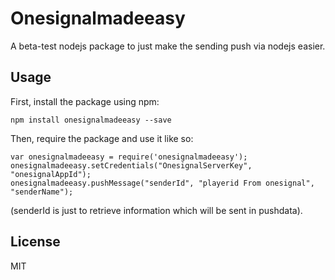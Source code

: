 # Onesignalmadeeasy

A beta-test nodejs package to just make the sending push via nodejs easier. 

## Usage

First, install the package using npm:

    npm install onesignalmadeeasy --save

Then, require the package and use it like so:

    var onesignalmadeeasy = require('onesignalmadeeasy');
    onesignalmadeeasy.setCredentials("OnesignalServerKey", "onesignalAppId");
    onesignalmadeeasy.pushMessage("senderId", "playerid From onesignal", "senderName");

   (senderId is just to retrieve information which will be sent in pushdata).
## License

MIT
